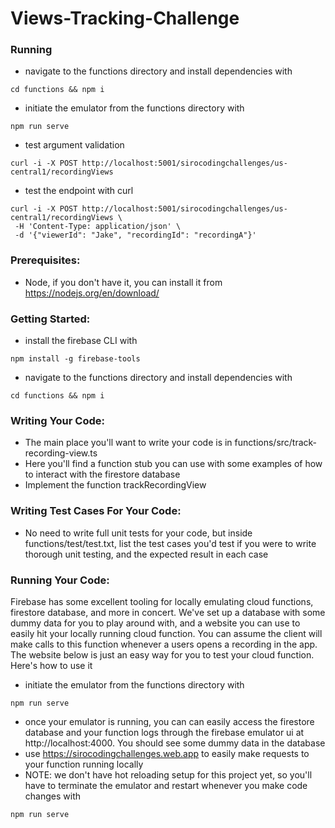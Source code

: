 # Views-Tracking-Challenge

### Running
- navigate to the functions directory and install dependencies with
```
cd functions && npm i
```
- initiate the emulator from the functions directory with
```
npm run serve
```
- test argument validation
```
curl -i -X POST http://localhost:5001/sirocodingchallenges/us-central1/recordingViews
```
- test the endpoint with curl
```
curl -i -X POST http://localhost:5001/sirocodingchallenges/us-central1/recordingViews \
 -H 'Content-Type: application/json' \
 -d '{"viewerId": "Jake", "recordingId": "recordingA"}'
```

### Prerequisites:
- Node, if you don't have it, you can install it from https://nodejs.org/en/download/

### Getting Started:
- install the firebase CLI with
```
npm install -g firebase-tools
```
- navigate to the functions directory and install dependencies with
```
cd functions && npm i
```

### Writing Your Code:
- The main place you'll want to write your code is in functions/src/track-recording-view.ts
- Here you'll find a function stub you can use with some examples of how to interact with the firestore database
- Implement the function trackRecordingView

### Writing Test Cases For Your Code:
- No need to write full unit tests for your code, but inside functions/test/test.txt, list the test cases you'd test if you were to write thorough unit testing, and the expected result in each case

### Running Your Code:
Firebase has some excellent tooling for locally emulating cloud functions, firestore database, and more in concert. We've set up a database with some dummy data for you to play around with, and a website you can use to easily hit your locally running cloud function. You can assume the client will make calls to this function whenever a users opens a recording in the app. The website below is just an easy way for you to test your cloud function. Here's how to use it
- initiate the emulator from the functions directory with
```
npm run serve
```
- once your emulator is running, you can can easily access the firestore database and your function logs through the firebase emulator ui at http://localhost:4000. You should see some dummy data in the database
- use https://sirocodingchallenges.web.app to easily make requests to your function running locally
- NOTE: we don't have hot reloading setup for this project yet, so you'll have to terminate the emulator and restart whenever you make code changes with 
```
npm run serve
```